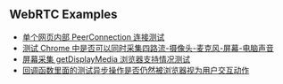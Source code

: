 ## WebRTC Examples

- [单个网页内部 PeerConnection 连接测试](examples/ex1.html)
- [测试 Chrome 中是否可以同时采集四路流-摄像头-麦克风-屏幕-电脑声音](examples/ex2.html)
- [屏幕采集 getDisplayMedia 浏览器支持情况测试](examples/ex3.html)
- [回调函数里面的测试异步操作是否仍然被浏览器视为用户交互动作](examples/ex4.html)
